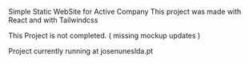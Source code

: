 

Simple Static WebSite for Active Company
This project was made with React and with Tailwindcss

This Project is not completed. ( missing mockup updates )

Project currently running at josenuneslda.pt
